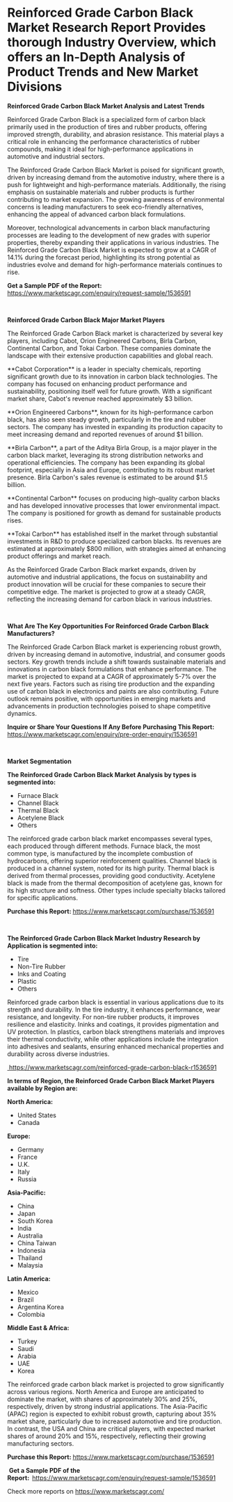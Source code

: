 <p><h1>Reinforced Grade Carbon Black Market Research Report Provides thorough Industry Overview, which offers an In-Depth Analysis of Product Trends and New Market Divisions</h1></p><p><strong>Reinforced Grade Carbon Black Market Analysis and Latest Trends</strong></p>
<p><p>Reinforced Grade Carbon Black is a specialized form of carbon black primarily used in the production of tires and rubber products, offering improved strength, durability, and abrasion resistance. This material plays a critical role in enhancing the performance characteristics of rubber compounds, making it ideal for high-performance applications in automotive and industrial sectors.</p><p>The Reinforced Grade Carbon Black Market is poised for significant growth, driven by increasing demand from the automotive industry, where there is a push for lightweight and high-performance materials. Additionally, the rising emphasis on sustainable materials and rubber products is further contributing to market expansion. The growing awareness of environmental concerns is leading manufacturers to seek eco-friendly alternatives, enhancing the appeal of advanced carbon black formulations.</p><p>Moreover, technological advancements in carbon black manufacturing processes are leading to the development of new grades with superior properties, thereby expanding their applications in various industries. The Reinforced Grade Carbon Black Market is expected to grow at a CAGR of 14.1% during the forecast period, highlighting its strong potential as industries evolve and demand for high-performance materials continues to rise.</p></p>
<p><strong>Get a Sample PDF of the Report:&nbsp;</strong> <a href="https://www.marketscagr.com/enquiry/request-sample/1536591?utm_campaign=3534&utm_medium=2&utm_source=Github&utm_content=ia&utm_term=03042025&utm_id=reinforced-grade-carbon-black">https://www.marketscagr.com/enquiry/request-sample/1536591</a></p>
<p>&nbsp;</p>
<p><strong>Reinforced Grade Carbon Black Major Market Players</strong></p>
<p><p>The Reinforced Grade Carbon Black market is characterized by several key players, including Cabot, Orion Engineered Carbons, Birla Carbon, Continental Carbon, and Tokai Carbon. These companies dominate the landscape with their extensive production capabilities and global reach.</p><p>**Cabot Corporation** is a leader in specialty chemicals, reporting significant growth due to its innovation in carbon black technologies. The company has focused on enhancing product performance and sustainability, positioning itself well for future growth. With a significant market share, Cabot's revenue reached approximately $3 billion.</p><p>**Orion Engineered Carbons**, known for its high-performance carbon black, has also seen steady growth, particularly in the tire and rubber sectors. The company has invested in expanding its production capacity to meet increasing demand and reported revenues of around $1 billion.</p><p>**Birla Carbon**, a part of the Aditya Birla Group, is a major player in the carbon black market, leveraging its strong distribution networks and operational efficiencies. The company has been expanding its global footprint, especially in Asia and Europe, contributing to its robust market presence. Birla Carbon's sales revenue is estimated to be around $1.5 billion.</p><p>**Continental Carbon** focuses on producing high-quality carbon blacks and has developed innovative processes that lower environmental impact. The company is positioned for growth as demand for sustainable products rises.</p><p>**Tokai Carbon** has established itself in the market through substantial investments in R&D to produce specialized carbon blacks. Its revenues are estimated at approximately $800 million, with strategies aimed at enhancing product offerings and market reach.</p><p>As the Reinforced Grade Carbon Black market expands, driven by automotive and industrial applications, the focus on sustainability and product innovation will be crucial for these companies to secure their competitive edge. The market is projected to grow at a steady CAGR, reflecting the increasing demand for carbon black in various industries.</p></p>
<p>&nbsp;</p>
<p><strong>What Are The Key Opportunities For Reinforced Grade Carbon Black Manufacturers?</strong></p>
<p><p>The Reinforced Grade Carbon Black market is experiencing robust growth, driven by increasing demand in automotive, industrial, and consumer goods sectors. Key growth trends include a shift towards sustainable materials and innovations in carbon black formulations that enhance performance. The market is projected to expand at a CAGR of approximately 5-7% over the next five years. Factors such as rising tire production and the expanding use of carbon black in electronics and paints are also contributing. Future outlook remains positive, with opportunities in emerging markets and advancements in production technologies poised to shape competitive dynamics.</p></p>
<p><strong>Inquire or Share Your Questions If Any Before Purchasing This Report:</strong> <a href="https://www.marketscagr.com/enquiry/pre-order-enquiry/1536591?utm_campaign=3534&utm_medium=2&utm_source=Github&utm_content=ia&utm_term=03042025&utm_id=reinforced-grade-carbon-black">https://www.marketscagr.com/enquiry/pre-order-enquiry/1536591</a></p>
<p>&nbsp;</p>
<p><strong>Market Segmentation</strong></p>
<p><strong>The Reinforced Grade Carbon Black Market Analysis by types is segmented into:</strong></p>
<p><ul><li>Furnace Black</li><li>Channel Black</li><li>Thermal Black</li><li>Acetylene Black</li><li>Others</li></ul></p>
<p><p>The reinforced grade carbon black market encompasses several types, each produced through different methods. Furnace black, the most common type, is manufactured by the incomplete combustion of hydrocarbons, offering superior reinforcement qualities. Channel black is produced in a channel system, noted for its high purity. Thermal black is derived from thermal processes, providing good conductivity. Acetylene black is made from the thermal decomposition of acetylene gas, known for its high structure and softness. Other types include specialty blacks tailored for specific applications.</p></p>
<p><strong>Purchase this Report:&nbsp;</strong><a href="https://www.marketscagr.com/purchase/1536591?utm_campaign=3534&utm_medium=2&utm_source=Github&utm_content=ia&utm_term=03042025&utm_id=reinforced-grade-carbon-black">https://www.marketscagr.com/purchase/1536591</a></p>
<p>&nbsp;</p>
<p><strong>The Reinforced Grade Carbon Black Market Industry Research by Application is segmented into:</strong></p>
<p><ul><li>Tire</li><li>Non-Tire Rubber</li><li>Inks and Coating</li><li>Plastic</li><li>Others</li></ul></p>
<p><p>Reinforced grade carbon black is essential in various applications due to its strength and durability. In the tire industry, it enhances performance, wear resistance, and longevity. For non-tire rubber products, it improves resilience and elasticity. Ininks and coatings, it provides pigmentation and UV protection. In plastics, carbon black strengthens materials and improves their thermal conductivity, while other applications include the integration into adhesives and sealants, ensuring enhanced mechanical properties and durability across diverse industries.</p></p>
<p><a href="https://www.marketscagr.com/reinforced-grade-carbon-black-r1536591?utm_campaign=3534&utm_medium=2&utm_source=Github&utm_content=ia&utm_term=03042025&utm_id=reinforced-grade-carbon-black">&nbsp;https://www.marketscagr.com/reinforced-grade-carbon-black-r1536591</a></p>
<p><strong>In terms of Region, the Reinforced Grade Carbon Black Market Players available by Region are:</strong></p>
<p>
    <p> <strong> North America: </strong>
        <ul>
            <li>United States</li>
            <li>Canada</li>
        </ul>
        </p> 
    <p> <strong> Europe: </strong>
        <ul>
            <li>Germany</li>
            <li>France</li>
            <li>U.K.</li>
            <li>Italy</li>
            <li>Russia</li>
        </ul>
        </p> 
    <p> <strong> Asia-Pacific: </strong>
        <ul>
            <li>China</li>
            <li>Japan</li>
            <li>South Korea</li>
            <li>India</li>
            <li>Australia</li>
            <li>China Taiwan</li>
            <li>Indonesia</li>
            <li>Thailand</li>
            <li>Malaysia</li>
        </ul>
        </p> 
    <p> <strong> Latin America: </strong>
        <ul>
            <li>Mexico</li>
            <li>Brazil</li>
            <li>Argentina Korea</li>
            <li>Colombia</li>
        </ul>
        </p> 
    <p> <strong> Middle East & Africa: </strong>
        <ul>
            <li>Turkey</li>
            <li>Saudi</li>
            <li>Arabia</li>
            <li>UAE</li>
            <li>Korea</li>
        </ul>
    </p>
    </p>
<p><p>The reinforced grade carbon black market is projected to grow significantly across various regions. North America and Europe are anticipated to dominate the market, with shares of approximately 30% and 25%, respectively, driven by strong industrial applications. The Asia-Pacific (APAC) region is expected to exhibit robust growth, capturing about 35% market share, particularly due to increased automotive and tire production. In contrast, the USA and China are critical players, with expected market shares of around 20% and 15%, respectively, reflecting their growing manufacturing sectors.</p></p>
<p><strong>Purchase this Report: </strong><a href="https://www.marketscagr.com/purchase/1536591?utm_campaign=3534&utm_medium=2&utm_source=Github&utm_content=ia&utm_term=03042025&utm_id=reinforced-grade-carbon-black">https://www.marketscagr.com/purchase/1536591</a></p>
<p>&nbsp;<strong>Get a Sample PDF of the Report:&nbsp;&nbsp;</strong><a href="https://www.marketscagr.com/enquiry/request-sample/1536591?utm_campaign=3534&utm_medium=2&utm_source=Github&utm_content=ia&utm_term=03042025&utm_id=reinforced-grade-carbon-black">https://www.marketscagr.com/enquiry/request-sample/1536591</a></p>
<p><strong></strong></p>
<p>Check more reports on <a href="https://www.marketscagr.com/?utm_campaign=3534&utm_medium=2&utm_source=Github&utm_content=ia&utm_term=03042025&utm_id=reinforced-grade-carbon-black">https://www.marketscagr.com/</a></p>